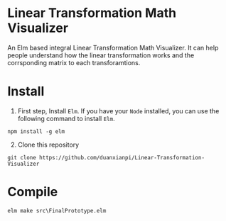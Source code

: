 # Linear Transformation Math Visualizer
An Elm based integral Linear Transformation Math Visualizer. It can help people understand how the linear transformation works and the corrsponding matrix to each transforamtions. 

# Install
1. First step, Install ```Elm```. If you have your ```Node``` installed, you can use the following command to install ```Elm```.
```
npm install -g elm
```
2. Clone this repository
```
git clone https://github.com/duanxianpi/Linear-Transformation-Visualizer
``` 
# Compile
```
elm make src\FinalPrototype.elm
``` 
